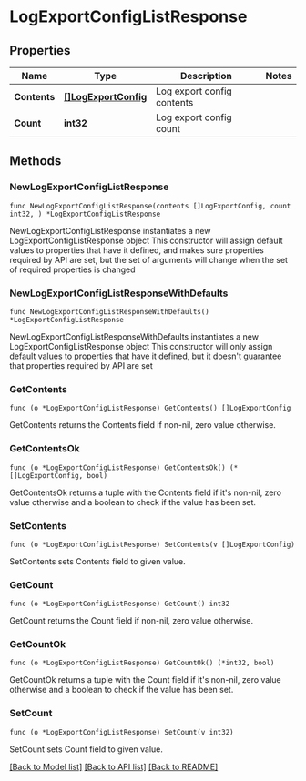 # LogExportConfigListResponse

## Properties

Name | Type | Description | Notes
------------ | ------------- | ------------- | -------------
**Contents** | [**[]LogExportConfig**](LogExportConfig.md) | Log export config contents | 
**Count** | **int32** | Log export config count | 

## Methods

### NewLogExportConfigListResponse

`func NewLogExportConfigListResponse(contents []LogExportConfig, count int32, ) *LogExportConfigListResponse`

NewLogExportConfigListResponse instantiates a new LogExportConfigListResponse object
This constructor will assign default values to properties that have it defined,
and makes sure properties required by API are set, but the set of arguments
will change when the set of required properties is changed

### NewLogExportConfigListResponseWithDefaults

`func NewLogExportConfigListResponseWithDefaults() *LogExportConfigListResponse`

NewLogExportConfigListResponseWithDefaults instantiates a new LogExportConfigListResponse object
This constructor will only assign default values to properties that have it defined,
but it doesn't guarantee that properties required by API are set

### GetContents

`func (o *LogExportConfigListResponse) GetContents() []LogExportConfig`

GetContents returns the Contents field if non-nil, zero value otherwise.

### GetContentsOk

`func (o *LogExportConfigListResponse) GetContentsOk() (*[]LogExportConfig, bool)`

GetContentsOk returns a tuple with the Contents field if it's non-nil, zero value otherwise
and a boolean to check if the value has been set.

### SetContents

`func (o *LogExportConfigListResponse) SetContents(v []LogExportConfig)`

SetContents sets Contents field to given value.


### GetCount

`func (o *LogExportConfigListResponse) GetCount() int32`

GetCount returns the Count field if non-nil, zero value otherwise.

### GetCountOk

`func (o *LogExportConfigListResponse) GetCountOk() (*int32, bool)`

GetCountOk returns a tuple with the Count field if it's non-nil, zero value otherwise
and a boolean to check if the value has been set.

### SetCount

`func (o *LogExportConfigListResponse) SetCount(v int32)`

SetCount sets Count field to given value.



[[Back to Model list]](../README.md#documentation-for-models) [[Back to API list]](../README.md#documentation-for-api-endpoints) [[Back to README]](../README.md)


